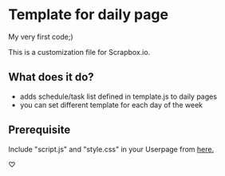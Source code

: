 # Template for daily page
My very first code;)

This is a customization file for Scrapbox.io.

## What does it do? 
- adds schedule/task list defined in template.js to daily pages
- you can set different template for each day of the week 

## Prerequisite
Include "script.js" and "style.css" in your Userpage from [here.](https://scrapbox.io/scrasobox/%E3%83%86%E3%83%B3%E3%83%97%E3%83%AC%E3%83%BC%E3%83%88%E3%82%92%E4%BD%BF%E3%81%A3%E3%81%A6%E3%83%9A%E3%83%BC%E3%82%B8%E3%82%92%E4%BD%9C%E6%88%90%EF%BC%88UserScript%E7%89%88%EF%BC%89)

♡
